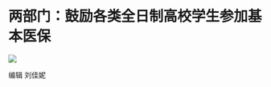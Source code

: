 # 两部门：鼓励各类全日制高校学生参加基本医保

![](https://inews.gtimg.com/om_bt/Ot2pxnRLsslL1CUnNiIXXcFYzWaMCBAqbn1qmFvnnvVxEAA/1000)

编辑 刘佳妮

